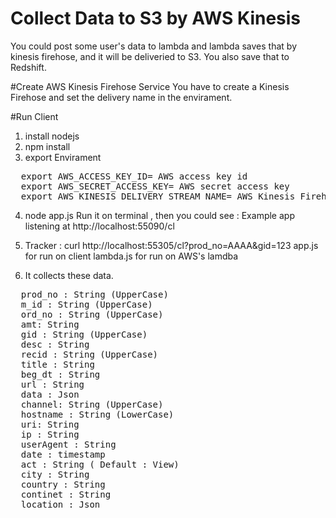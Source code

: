 # Collect Data to S3 by AWS Kinesis
You could post some user's data to lambda and lambda saves that by kinesis firehose,
and it will be deliveried to S3. You also save that to Redshift.

#Create AWS Kinesis Firehose Service
You have to create a Kinesis Firehose and set the delivery name in the envirament.

#Run Client
1. install nodejs
2. npm install
3. export Envirament 
<pre>
  export AWS_ACCESS_KEY_ID= AWS access key id
  export AWS_SECRET_ACCESS_KEY= AWS secret access key
  export AWS_KINESIS_DELIVERY_STREAM_NAME= AWS Kinesis Firehose delivery stream name
</pre>
4. node app.js
Run it on terminal , then you could see : Example app listening at http://localhost:55090/cl

5. Tracker : curl http://localhost:55305/cl?prod_no=AAAA&gid=123
app.js for run on client
lambda.js for run on AWS's lamdba

6. It collects these data. 
<pre>
  prod_no : String (UpperCase)
  m_id : String (UpperCase)
  ord_no : String (UpperCase)
  amt: String 
  gid : String (UpperCase)
  desc : String
  recid : String (UpperCase)
  title : String
  beg_dt : String
  url : String
  data : Json
  channel: String (UpperCase)
  hostname : String (LowerCase)
  uri: String
  ip : String
  userAgent : String
  date : timestamp
  act : String ( Default : View)
  city : String
  country : String
  continet : String
  location : Json
</pre>